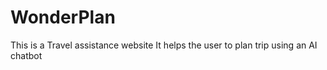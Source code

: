 # WonderPlan
This is a Travel assistance website 
It helps the user to plan trip using an AI chatbot
